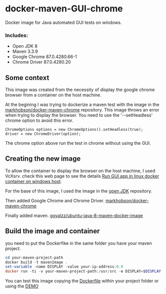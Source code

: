 # docker-maven-GUI-chrome
Docker image for Java automated GUI tests on windows.

### Includes:

* Open JDK 8
* Maven 3.3.9
* Google Chrome 87.0.4280.66-1
* Chrome Driver 87.0.4280.20

## Some context
This image was created from the necessity of display the google chrome browser from a container on the host machine.

At the begining I was trying to dockerize a maven test with the image in the [markhobson/docker-maven-chrome](https://github.com/markhobson/docker-maven-chrome/blob/master/jdk-8/Dockerfile) repository.
This image throws an error when trying to display the browser. You need to use the '--setHeadless' chrome option to avoid this error.
```
ChromeOptions options = new ChromeOptions().setHeadless(true);
driver = new ChromeDriver(option);
```
The chrome option above run the test in chrome without using the GUI.

## Creating the new image
To allow the container to display the browser on the host machine, I used VcXsrv. check this web page to see the details [Run GUI app in linux docker container on windows host](https://dev.to/darksmile92/run-gui-app-in-linux-docker-container-on-windows-host-4kde).

For the base of this image, I used the image in the [open JDK](https://github.com/docker-library/openjdk/blob/master/8/jdk/buster/Dockerfile) repository.

Then added Google Chrome and Chrome Driver. [markhobson/docker-maven-chrome](https://github.com/markhobson/docker-maven-chrome/blob/master/jdk-8/Dockerfile)

Finally added maven. [goyalzz/ubuntu-java-8-maven-docker-image](https://hub.docker.com/r/goyalzz/ubuntu-java-8-maven-docker-image/dockerfile)

## Build the image and container
you need to put the Dockerfike in the same folder you have your maven project.

```powershell
cd your-maven-project-path
docker build -t mavenImage .
set-variable -name DISPLAY -value your-ip-address:0.0
docker run -ti -v your-maven-project-path:/usr/src -e DISPLAY=$DISPLAY mavenImage
```
  
You can test this image copying the [Dockerfile](Dockerfile) within your project folder or using the [DEMO](src/test/java/com/miguels/chrome/searchTest.java)
